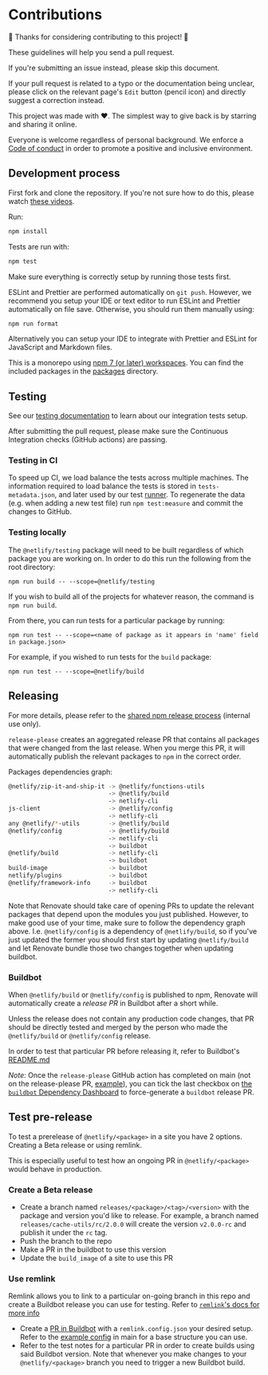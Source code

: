 # Contributions

🎉 Thanks for considering contributing to this project! 🎉

These guidelines will help you send a pull request.

If you're submitting an issue instead, please skip this document.

If your pull request is related to a typo or the documentation being unclear, please click on the relevant page's `Edit`
button (pencil icon) and directly suggest a correction instead.

This project was made with ❤️. The simplest way to give back is by starring and sharing it online.

Everyone is welcome regardless of personal background. We enforce a [Code of conduct](CODE_OF_CONDUCT.md) in order to
promote a positive and inclusive environment.

## Development process

First fork and clone the repository. If you're not sure how to do this, please watch
[these videos](https://egghead.io/courses/how-to-contribute-to-an-open-source-project-on-github).

Run:

```bash
npm install
```

Tests are run with:

```bash
npm test
```

Make sure everything is correctly setup by running those tests first.

ESLint and Prettier are performed automatically on `git push`. However, we recommend you setup your IDE or text editor
to run ESLint and Prettier automatically on file save. Otherwise, you should run them manually using:

```bash
npm run format
```

Alternatively you can setup your IDE to integrate with Prettier and ESLint for JavaScript and Markdown files.

This is a monorepo using [npm 7 (or later) workspaces](https://docs.npmjs.com/cli/v7/using-npm/workspaces). You can find
the included packages in the [packages](packages) directory.

## Testing

See our [testing documentation](packages/build/tests/README.md) to learn about our integration tests setup.

After submitting the pull request, please make sure the Continuous Integration checks (GitHub actions) are passing.

### Testing in CI

To speed up CI, we load balance the tests across multiple machines. The information required to load balance the tests
is stored in `tests-metadata.json`, and later used by our test [runner](ava.config.js#L10). To regenerate the data (e.g.
when adding a new test file) run `npm test:measure` and commit the changes to GitHub.

### Testing locally

The `@netlify/testing` package will need to be built regardless of which package you are working on. In order to do this
run the following from the root directory:

```
npm run build -- --scope=@netlify/testing
```

If you wish to build all of the projects for whatever reason, the command is `npm run build`.

From there, you can run tests for a particular package by running:

```
npm run test -- --scope=<name of package as it appears in 'name' field in package.json>
```

For example, if you wished to run tests for the `build` package:

```
npm run test -- --scope=@netlify/build
```

## Releasing

For more details, please refer to the
[shared npm release process](https://github.com/netlify/team-dev#npm-packages-release-process) (internal use only).

`release-please` creates an aggregated release PR that contains all packages that were changed from the last release.
When you merge this PR, it will automatically publish the relevant packages to `npm` in the correct order.

Packages dependencies graph:

```sh
@netlify/zip-it-and-ship-it -> @netlify/functions-utils
                            -> @netlify/build
                            -> netlify-cli
js-client                   -> @netlify/config
                            -> netlify-cli
any @netlify/*-utils        -> @netlify/build
@netlify/config             -> @netlify/build
                            -> netlify-cli
                            -> buildbot
@netlify/build              -> netlify-cli
                            -> buildbot
build-image                 -> buildbot
netlify/plugins             -> buildbot
@netlify/framework-info     -> buildbot
                            -> netlify-cli
```

Note that Renovate should take care of opening PRs to update the relevant packages that depend upon the modules you just
published. However, to make good use of your time, make sure to follow the dependency graph above. I.e.
`@netlify/config` is a dependency of `@netlify/build`, so if you've just updated the former you should first start by
updating `@netlify/build` and let Renovate bundle those two changes together when updating buildbot.

### Buildbot

When `@netlify/build` or `@netlify/config` is published to npm, Renovate will automatically create a _release PR_ in
Buildbot after a short while.

Unless the release does not contain any production code changes, that PR should be directly tested and merged by the
person who made the `@netlify/build` or `@netlify/config` release.

In order to test that particular PR before releasing it, refer to Buildbot's
[README.md](https://github.com/netlify/buildbot/#testing-builds-on-a-live-test-site)

_Note:_ Once the `release-please` GitHub action has completed on main (not on the release-please PR,
[example](https://github.com/netlify/build/actions/runs/1254006395)), you can tick the last checkbox on
[the `buildbot` Dependency Dashboard](https://github.com/netlify/buildbot/issues/912) to force-generate a `buildbot`
release PR.

## Test pre-release

To test a prerelease of `@netlify/<package>` in a site you have 2 options. Creating a Beta release or using remlink.

This is especially useful to test how an ongoing PR in `@netlify/<package>` would behave in production.

### Create a Beta release

- Create a branch named `releases/<package>/<tag>/<version>` with the package and version you'd like to release. For
  example, a branch named `releases/cache-utils/rc/2.0.0` will create the version `v2.0.0-rc` and publish it under the
  `rc` tag.
- Push the branch to the repo
- Make a PR in the buildbot to use this version
- Update the `build_image` of a site to use this PR

### Use remlink

Remlink allows you to link to a particular on-going branch in this repo and create a Buildbot release you can use for
testing. Refer to [`remlink`'s docs for more info](https://github.com/netlify/remlink)

- Create a [PR in Buildbot](https://github.com/netlify/buildbot/pull/2778/files) with a `remlink.config.json` your
  desired setup. Refer to the
  [example config](https://github.com/netlify/buildbot/blob/main/remlink.config.json.example) in main for a base
  structure you can use.
- Refer to the test notes for a particular PR in order to create builds using said Buildbot version. Note that whenever
  you make changes to your `@netlify/<package>` branch you need to trigger a new Buildbot build.
